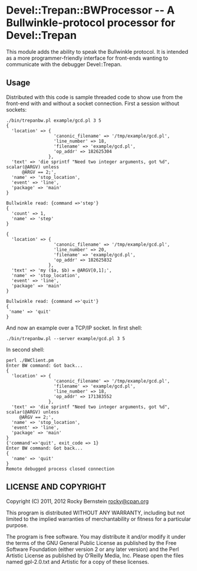 Devel::Trepan::BWProcessor -- A Bullwinkle-protocol processor for Devel::Trepan
====================================

This module adds the ability to speak the Bullwinkle protocol. It is
intended as a more programmer-friendly interface for front-ends
wanting to communicate with the debugger Devel::Trepan.

## Usage

Distributed with this code is sample threaded code to show use from the front-end with and without a socket connection. First a session without sockets: 

    ./bin/trepanbw.pl example/gcd.pl 3 5
    {
      'location' => {
                      'canonic_filename' => '/tmp/example/gcd.pl',
                      'line_number' => 18,
                      'filename' => 'example/gcd.pl',
                      'op_addr' => 182625304
                    },
      'text' => 'die sprintf "Need two integer arguments, got %d", scalar(@ARGV) unless 
          @ARGV == 2;',
      'name' => 'stop_location',
      'event' => 'line',
      'package' => 'main'
    }

    Bullwinkle read: {command =>'step'}
    {
      'count' => 1,
      'name' => 'step'
    }
    
    {
      'location' => {
                      'canonic_filename' => '/tmp/example/gcd.pl',
                      'line_number' => 20,
                      'filename' => 'example/gcd.pl',
                      'op_addr' => 182625832
                    },
      'text' => 'my ($a, $b) = @ARGV[0,1];',
      'name' => 'stop_location',
      'event' => 'line',
      'package' => 'main'
    }

    Bullwinkle read: {command =>'quit'}
    {
     'name' => 'quit'
    }


And now an example over a TCP/IP socket. In first shell: 

    ./bin/trepanbw.pl --server example/gcd.pl 3 5

In second shell: 

    perl ./BWClient.pm 
    Enter BW command: Got back...
    {
      'location' => {
                      'canonic_filename' => '/tmp/example/gcd.pl',
                      'filename' => 'example/gcd.pl',
                      'line_number' => 18,
                      'op_addr' => 171383552
                    },
      'text' => 'die sprintf "Need two integer arguments, got %d", scalar(@ARGV) unless 
         @ARGV == 2;',
      'name' => 'stop_location',
      'event' => 'line',
      'package' => 'main'
    }
    {'command'=>'quit', exit_code => 1}
    Enter BW command: Got back...
    {
      'name' => 'quit'
    }
    Remote debugged process closed connection

   
    

LICENSE AND COPYRIGHT
---------------------

Copyright (C) 2011, 2012 Rocky Bernstein <rocky@cpan.org>

This program is distributed WITHOUT ANY WARRANTY, including but not
limited to the implied warranties of merchantability or fitness for a
particular purpose.

The program is free software. You may distribute it and/or modify it
under the terms of the GNU General Public License as published by the
Free Software Foundation (either version 2 or any later version) and
the Perl Artistic License as published by O’Reilly Media, Inc. Please
open the files named gpl-2.0.txt and Artistic for a copy of these
licenses.

